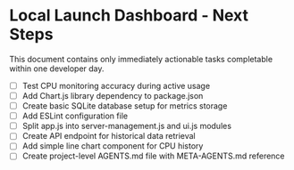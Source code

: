 # Local Launch Dashboard - Next Steps

This document contains only immediately actionable tasks completable within one developer day.

- [ ] Test CPU monitoring accuracy during active usage
- [ ] Add Chart.js library dependency to package.json
- [ ] Create basic SQLite database setup for metrics storage
- [ ] Add ESLint configuration file
- [ ] Split app.js into server-management.js and ui.js modules
- [ ] Create API endpoint for historical data retrieval
- [ ] Add simple line chart component for CPU history
- [ ] Create project-level AGENTS.md file with META-AGENTS.md reference
